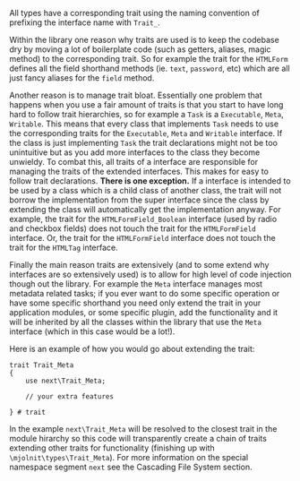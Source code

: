 All types have a corresponding trait using the naming convention of prefixing
the interface name with `Trait_`.

Within the library one reason why traits are used is to keep the codebase dry
by moving a lot of boilerplate code (such as getters, aliases, magic method) to
the corresponding trait. So for example the trait for the `HTMLForm` defines
all the field shorthand methods (ie. `text`, `password`, etc) which are all
just fancy aliases for the `field` method.

Another reason is to manage trait bloat. Essentially one problem that happens
when you use a fair amount of traits is that you start to have long hard to
follow trait hierarchies, so for example a `Task` is a `Executable`, `Meta`,
`Writable`. This means that every class that implements `Task` needs to use the
corresponding traits for the `Executable`, `Meta` and `Writable` interface. If
the class is just implementing `Task` the trait declarations might not be too
unintuitive but as you add more interfaces to the class they become unwieldy.
To combat this, all traits of a interface are responsible for managing the
traits of the extended interfaces. This makes for easy to follow trait
declarations. **There is one exception.** If a interface is intended to be used
by a class which is a child class of another class, the trait will not borrow
the implementation from the super interface since the class by extending the
class will automatically get the implementation anyway. For example, the trait
for the `HTMLFormField_Boolean` interface (used by radio and checkbox fields)
does not touch the trait for the `HTMLFormField` interface. Or, the trait for
the `HTMLFormField` interface does not touch the trait for the `HTMLTag`
interface.

Finally the main reason traits are extensively (and to some extend why
interfaces are so extensively used) is to allow for high level of code injection
though out the library. For example the `Meta` interface manages most metadata
related tasks; if you ever want to do some specific operation or have some
specific shorthand you need only extend the trait in your application modules,
or some specific plugin, add the functionality and it will be inherited by all
the classes within the library that use the `Meta` interface (which in this case
would be a lot!).

Here is an example of how you would go about extending the trait:

    trait Trait_Meta
    {
        use next\Trait_Meta;

        // your extra features

    } # trait

In the example `next\Trait_Meta` will be resolved to the closest trait in the
module hirarchy so this code will transparently create a chain of traits
extending other traits for functionality (finishing up with
`\mjolnit\types\Trait_Meta`). For more information on the special namespace
segment `next` see the Cascading File System section.
